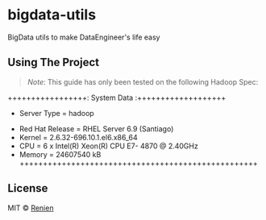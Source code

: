 # bigdata-utils
BigData utils to make DataEngineer's life easy

## Using The Project

>*Note*:
>  This guide has only been tested on the following Hadoop Spec:

+++++++++++++++++: System Data :+++++++++++++++++++
- Server Type =  hadoop
+ Red Hat Release =  RHEL Server 6.9 (Santiago)
+ Kernel =  2.6.32-696.10.1.el6.x86_64
+ CPU =   6 x Intel(R) Xeon(R) CPU E7- 4870 @ 2.40GHz
+ Memory =  24607540 kB
+++++++++++++++++++++++++++++++++++++++++++++++++++

## License
MIT © [Renien](https://twitter.com/RenienJoseph)